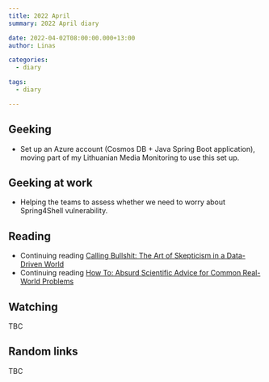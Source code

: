 ```yaml
---
title: 2022 April
summary: 2022 April diary

date: 2022-04-02T08:00:00.000+13:00
author: Linas

categories:
  - diary

tags:
  - diary

---
```


## Geeking

* Set up an Azure account (Cosmos DB + Java Spring Boot application), moving part of my Lithuanian Media Monitoring to use this set up.

## Geeking at work

* Helping the teams to assess whether we need to worry about Spring4Shell vulnerability.


## Reading

* Continuing reading [Calling Bullshit: The Art of Skepticism in a Data-Driven World](https://www.goodreads.com/book/show/48889983-calling-bullshit)
* Continuing reading [How To: Absurd Scientific Advice for Common Real-World Problems](https://www.goodreads.com/book/show/43852758-how-to)

## Watching

TBC

## Random links

TBC
